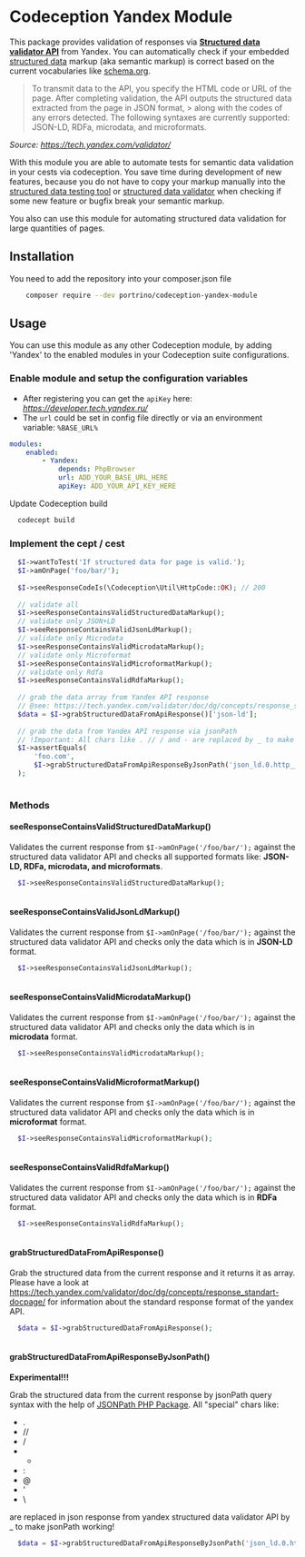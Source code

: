# Codeception Yandex Module

This package provides validation of responses via [**Structured data validator API**](https://tech.yandex.com/validator/) 
from Yandex. You can automatically check if your embedded [structured data](https://developers.google.com/search/docs/guides/intro-structured-data) 
markup (aka semantic markup) is correct based on the current vocabularies like [schema.org](http://schema.org/). 

> To transmit data to the API, you specify the HTML code or URL of the page. After completing validation, the API outputs 
> the structured data extracted from the page in JSON format, > along with the codes of any errors detected. The following 
> syntaxes are currently supported: JSON-LD, RDFa, microdata, and microformats.

*Source: https://tech.yandex.com/validator/*

With this module you are able to automate tests for semantic data validation in your cests via codeception. 
You save time during development of new features, because you do not have to copy your markup manually into the
[structured data testing tool](https://search.google.com/structured-data/testing-tool) or 
[structured data validator](https://webmaster.yandex.com/tools/microtest/) when checking if some new feature or bugfix
 break your semantic markup.
 
You also can use this module for automating structured data validation for large quantities of pages.

## Installation

You need to add the repository into your composer.json file

```bash
    composer require --dev portrino/codeception-yandex-module
```

## Usage

You can use this module as any other Codeception module, by adding 'Yandex' to the enabled modules in your Codeception suite configurations.

### Enable module and setup the configuration variables

- After registering you can get the `apiKey` here: *https://developer.tech.yandex.ru/*
- The `url` could be set in config file directly or via an environment variable: `%BASE_URL%`


```yml
modules:
    enabled:
        - Yandex:
            depends: PhpBrowser
            url: ADD_YOUR_BASE_URL_HERE
            apiKey: ADD_YOUR_API_KEY_HERE
 ```  

Update Codeception build
  
```bash
  codecept build
```

### Implement the cept / cest 

```php
  $I->wantToTest('If structured data for page is valid.');
  $I->amOnPage('foo/bar/');
  
  $I->seeResponseCodeIs(\Codeception\Util\HttpCode::OK); // 200
  
  // validate all
  $I->seeResponseContainsValidStructuredDataMarkup();
  // validate only JSON+LD
  $I->seeResponseContainsValidJsonLdMarkup();
  // validate only Microdata
  $I->seeResponseContainsValidMicrodataMarkup();
  // validate only Microformat
  $I->seeResponseContainsValidMicroformatMarkup();
  // validate only Rdfa
  $I->seeResponseContainsValidRdfaMarkup();
  
  // grab the data array from Yandex API response
  // @see: https://tech.yandex.com/validator/doc/dg/concepts/response_standart-docpage/
  $data = $I->grabStructuredDataFromApiResponse()['json-ld'];
  
  // grab the data from Yandex API response via jsonPath 
  // !Important: All chars like . // / and - are replaced by _ to make jsonPath working! 
  $I->assertEquals(
      'foo.com',
      $I->grabStructuredDataFromApiResponseByJsonPath('json_ld.0.http___schema_org_name.0._value')[0]
  );
  
```

### Methods

#### seeResponseContainsValidStructuredDataMarkup()

Validates the current response from `$I->amOnPage('/foo/bar/');` against the structured data validator API and checks 
all supported formats like: **JSON-LD, RDFa, microdata, and microformats**.

```php
  $I->seeResponseContainsValidStructuredDataMarkup();
  
```

#### seeResponseContainsValidJsonLdMarkup()

Validates the current response from `$I->amOnPage('/foo/bar/');` against the structured data validator API and checks 
only the data which is in **JSON-LD** format.

```php
  $I->seeResponseContainsValidJsonLdMarkup();
  
```

#### seeResponseContainsValidMicrodataMarkup()

Validates the current response from `$I->amOnPage('/foo/bar/');` against the structured data validator API and checks 
only the data which is in **microdata** format.

```php
  $I->seeResponseContainsValidMicrodataMarkup();
  
```

#### seeResponseContainsValidMicroformatMarkup()

Validates the current response from `$I->amOnPage('/foo/bar/');` against the structured data validator API and checks 
only the data which is in **microformat** format.

```php
  $I->seeResponseContainsValidMicroformatMarkup();
  
```

#### seeResponseContainsValidRdfaMarkup()

Validates the current response from `$I->amOnPage('/foo/bar/');` against the structured data validator API and checks 
only the data which is in **RDFa** format.

```php
  $I->seeResponseContainsValidRdfaMarkup();
  
```

#### grabStructuredDataFromApiResponse()

Grab the structured data from the current response and it returns it as array. Please have a look at https://tech.yandex.com/validator/doc/dg/concepts/response_standart-docpage/ 
for information about the standard response format of the yandex API.

```php
  $data = $I->grabStructuredDataFromApiResponse();
  
```

#### grabStructuredDataFromApiResponseByJsonPath()

**Experimental!!!** 

Grab the structured data from the current response by jsonPath query syntax with the help of [JSONPath PHP Package](https://github.com/FlowCommunications/JSONPath). 
All "special" chars like: 

* . 
* // 
* / 
* - 
* :
* @
* '
* \

are replaced in json response from yandex structured data validator API by _ to make jsonPath working! 

```php
  $data = $I->grabStructuredDataFromApiResponseByJsonPath('json_ld.0.http___schema_org_name.0._value');
  
```